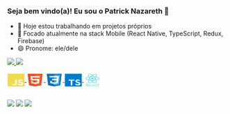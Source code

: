 ### Seja bem vindo(a)! Eu sou o Patrick Nazareth 👋

- 🔭 Hoje estou trabalhando em projetos próprios
- 🌱 Focado atualmente na stack Mobile (React Native, TypeScript, Redux, Firebase)
- 😄 Pronome: ele/dele

<div>
  <a href="https://beacons.ai/Nazareth98">
  <img height="170em" src="https://github-readme-stats.vercel.app/api?username=Nazareth98&show_icons=true&theme=dark&include_all_commits=true&count_private=true"/>
  <img height="170em" src="https://github-readme-stats.vercel.app/api/top-langs/?username=Nazareth98&layout=compact&langs_count=16&theme=dark"/>
</div>
  
<div style="display: inline_block"><br>
  <img align="center" alt="Patrick-Js" height="30" width="40" src="https://raw.githubusercontent.com/devicons/devicon/master/icons/javascript/javascript-plain.svg">
  <img align="center" alt="Patrick-HTML" height="30" width="40" src="https://raw.githubusercontent.com/devicons/devicon/master/icons/html5/html5-original.svg">
  <img align="center" alt="Patrick-CSS" height="30" width="40" src="https://raw.githubusercontent.com/devicons/devicon/master/icons/css3/css3-original.svg">
  <img align="center" alt="Patrick-typescript" height="30" width="40" src="https://github.com/devicons/devicon/blob/master/icons/typescript/typescript-original.svg">
  <img align="center" alt="Patrick-react" height="30" width="40" src="https://github.com/devicons/devicon/blob/master/icons/react/react-original-wordmark.svg">
</div>  

##

<div>
  <a href="https://www.instagram.com/patricnazareth/" target="_blank"><img src="https://img.shields.io/badge/-Instagram-%23E4405F?style=for-the-badge&logo=instagram&logoColor=white" target="_blank"></a>
  <a href = "mailto:patrickn.contact@gmail.com"><img src="https://img.shields.io/badge/Gmail-D14836?style=for-the-badge&logo=gmail&logoColor=white" target="_blank"></a>
  <a href="https://www.linkedin.com/in/patrick-da-silva-nazareth-218692205/" target="_blank"><img src="https://img.shields.io/badge/-LinkedIn-%230077B5?style=for-the-badge&logo=linkedin&logoColor=white" target="_blank"></a>   
</div> 
  

